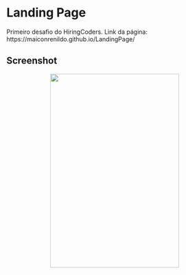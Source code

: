 # Landing Page

<p>Primeiro desafio do HiringCoders. Link da página: https://maiconrenildo.github.io/LandingPage/</p>


## Screenshot
<div align="center" >
<img width="300px" height="450px" src="https://user-images.githubusercontent.com/63758491/129592092-9043737a-37be-40ce-835e-fa86a1357e53.PNG"/>

</div>

